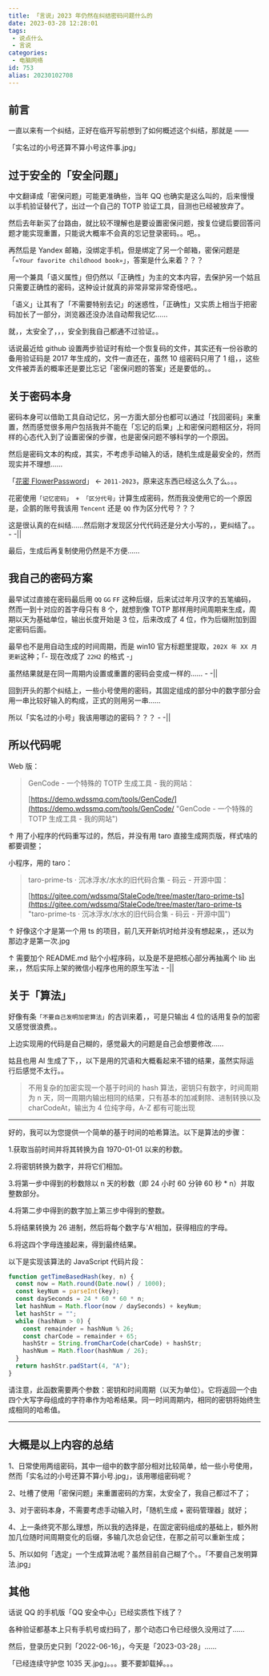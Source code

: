 ```yaml
---
title: 「言说」2023 年仍然在纠结密码问题什么的
date: 2023-03-28 12:28:01
tags:
 - 说点什么
 - 言说
categories:
 - 电脑网络
id: 753
alias: 20230102708
---
```


## 前言

一直以来有一个纠结，正好在临开写前想到了如何概述这个纠结，那就是 ——

「实名过的小号还算不算小号这件事.jpg」

<!--more-->

## 过于安全的「安全问题」

中文翻译成「密保问题」可能更准确些，当年 QQ 也确实是这么叫的，后来慢慢以手机验证替代了，出过一个自己的 TOTP 验证工具，目测也已经被放弃了。

然后去年新买了台路由，就比较不理解也是要设置密保问题，按复位键后要回答问题才能实现重置，只能说大概率不会真的忘记登录密码。。吧。。

再然后是 Yandex 邮箱，没绑定手机，但是绑定了另一个邮箱，密保问题是「`«Your favorite childhood book»`」，答案是什么来着？？？

用一个兼具「语义属性」但仍然以「正确性」为主的文本内容，去保护另一个姑且只需要正确性的密码，这种设计就真的非常非常非常奇怪吧。。

「语义」让其有了「不需要特别去记」的迷惑性，「正确性」又实质上相当于把密码加长了一部分，浏览器还没办法自动帮我记忆……

就，，太安全了，，，安全到我自己都通不过验证。。

话说最近给 github 设置两步验证时有给一个恢复码的文件，其实还有一份谷歌的备用验证码是 2017 年生成的，文件一直还在，虽然 10 组密码只用了 1 组，，这些文件被弄丢的概率还是要比忘记「密保问题的答案」还是要低的。。

## 关于密码本身

密码本身可以借助工具自动记忆，另一方面大部分也都可以通过「找回密码」来重置，然而感觉很多用户包括我并不能在「忘记的后果」上和密保问题相区分，将同样的心态代入到了设置密保的步骤，也是密保问题不够科学的一个原因。

然后是密码文本的构成，其实，不考虑手动输入的话，随机生成是最安全的，然而现实并不理想……

「[花密 FlowerPassword](https://flowerpassword.com/ "花密 FlowerPassword")」 ← `2011-2023`，原来这东西已经这么久了么。。。

花密使用`「记忆密码」 + 「区分代号」`计算生成密码，然而我没使用它的一个原因是，企鹅的账号我该用 `Tencent` 还是 `QQ` 作为区分代号？？？

这是很认真的在纠结……然后刚才发现区分代代码还是分大小写的，，更纠结了。。 - -||

最后，生成后再复制使用仍然是不方便……

## 我自己的密码方案

最早试过直接在密码最后用 `QQ` `GG` `FF` 这种后缀，后来试过年月汉字的五笔编码，然而一到十对应的首字母只有 8 个，就想到像 TOTP 那样用时间周期来生成，周期以天为基础单位，输出长度开始是 3 位，后来改成了 4 位，作为后缀附加到固定密码后面。

最早也不是用自动生成的时间周期，而是 win10 官方标题里提取，`202X 年 XX 月更新`这种；「- 现在改成了 `22H2` 的格式 -」

虽然结果就是在同一周期内设置或重置的密码会变成一样的…… - -||

回到开头的那个纠结上，一些小号使用的密码，其固定组成的部分中的数字部分会用一串比较好输入的构成，正式的则用另一串……

所以「实名过的小号」我该用哪边的密码？？？ - -||

## 所以代码呢

Web 版：

> GenCode - 一个特殊的 TOTP 生成工具 - 我的网站：
>
> [https://demo.wdssmq.com/tools/GenCode/](https://demo.wdssmq.com/tools/GenCode/ "GenCode - 一个特殊的 TOTP 生成工具 - 我的网站")

↑ 用了小程序的代码重写过的，然后，并没有用 taro 直接生成网页版，样式啥的都要调整；

小程序，用的 taro：

> taro-prime-ts · 沉冰浮水/水水的旧代码合集 - 码云 - 开源中国：
>
> [https://gitee.com/wdssmq/StaleCode/tree/master/taro-prime-ts](https://gitee.com/wdssmq/StaleCode/tree/master/taro-prime-ts "taro-prime-ts · 沉冰浮水/水水的旧代码合集 - 码云 - 开源中国")

↑ 好像这个才是第一个用 ts 的项目，前几天开新坑时给并没有想起来，，还以为那边才是第一次.jpg

↑ 需要加个 README.md 贴个小程序码，以及是不是把核心部分再抽离个 lib 出来，，然后实际上架的微信小程序也用的原生写法 - -||

## 关于「算法」

好像有条`「不要自己发明加密算法」`的古训来着，，可是只输出 4 位的话用复杂的加密又感觉很浪费。。

上边实现用的代码是自己糊的，感觉最大的问题是自己会想要修改……

姑且也用 AI 生成了下，，以下是用的咒语和大概看起来不错的结果，虽然实际运行后感觉不太行。。

> 不用复杂的加密实现一个基于时间的 hash 算法，密钥只有数字，时间周期为 n 天，同一周期内输出相同的结果，只有基本的加减剩除、进制转换以及 charCodeAt，输出为 4 位纯字母，A-Z 都有可能出现

----

好的，我可以为您提供一个简单的基于时间的哈希算法。以下是算法的步骤：

1.获取当前时间并将其转换为自 1970-01-01 以来的秒数。

2.将密钥转换为数字，并将它们相加。

3.将第一步中得到的秒数除以 n 天的秒数（即 24 小时 60 分钟 60 秒 * n）并取整数部分。

4.将第二步中得到的数字加上第三步中得到的整数。

5.将结果转换为 26 进制，然后将每个数字与'A'相加，获得相应的字母。

6.将这四个字母连接起来，得到最终结果。

以下是实现该算法的 JavaScript 代码片段：

```js
function getTimeBasedHash(key, n) {
  const now = Math.round(Date.now() / 1000);
  const keyNum = parseInt(key);
  const daySeconds = 24 * 60 * 60 * n;
  let hashNum = Math.floor(now / daySeconds) + keyNum;
  let hashStr = "";
  while (hashNum > 0) {
    const remainder = hashNum % 26;
    const charCode = remainder + 65;
    hashStr = String.fromCharCode(charCode) + hashStr;
    hashNum = Math.floor(hashNum / 26);
  }
  return hashStr.padStart(4, "A");
}

```
请注意，此函数需要两个参数：密钥和时间周期（以天为单位）。它将返回一个由四个大写字母组成的字符串作为哈希结果。同一时间周期内，相同的密钥将始终生成相同的哈希值。

----

## 大概是以上内容的总结

1、日常使用两组密码，其中一组中的数字部分相对比较简单，给一些小号使用，然而「实名过的小号还算不算小号.jpg」，该用哪组密码呢？

2、吐槽了使用「密保问题」来重置密码的方案，太安全了，我自己都过不了；

3、对于密码本身，不需要考虑手动输入时，「随机生成 + 密码管理器」就好；

4、上一条终究不那么理想，所以我的选择是，在固定密码组成的基础上，额外附加几位随时间周期变化的后缀，多输几次总会记住，在那之前可以重新生成；

5、所以如何「选定」一个生成算法呢？虽然目前自己糊了个。。「不要自己发明算法.jpg」

## 其他

话说 QQ 的手机版「QQ 安全中心」已经实质性下线了？

各种验证都基本上只有手机号或扫码了，那个动态口令已经很久没用过了……

然后，登录历史只到「2022-06-16」，今天是「2023-03-28」……

「已经连续守护您 1035 天.jpg」。。。要不要卸载掉。。。
